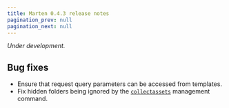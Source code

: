 ```yaml
---
title: Marten 0.4.3 release notes
pagination_prev: null
pagination_next: null
---
```


_Under development._

## Bug fixes

* Ensure that request query parameters can be accessed from templates.
* Fix hidden folders being ignored by the [`collectassets`](../../development/reference/management-commands.md#collectassets) management command.
